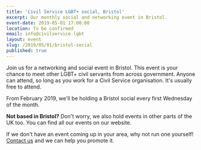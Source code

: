 ```yaml
---
title: 'Civil Service LGBT+ social, Bristol'
excerpt: Our monthly social and networking event in Bristol.
event-date: 2019-05-01 17:00:00
location: To be confirmed
email: info@civilservice.lgbt
layout: event
slug: /2019/05/01/bristol-social
published: true
---
```

Join us for a networking and social event in Bristol. This event is your chance to meet other LGBT+ civil servants from across government. Anyone can attend, so long as you work for a Civil Service organisation. It's usually free to attend.

From February 2019, we'll be holding a Bristol social every first Wednesday of the month.

**Not based in Bristol?** Don't worry, we also hold events in other parts of the UK too. You can find all our events on our website.

If we don't have an event coming up in your area, why not run one yourself! [Contact us](/about/contact-us/) and we can help you promote it.
